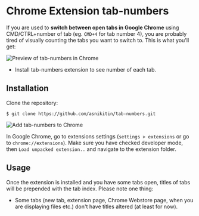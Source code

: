 # Chrome Extension tab-numbers

If you are used to **switch between open tabs in Google Chrome** using CMD/CTRL+number of tab (eg. `CMD+4` for tab number 4), you are probably tired of visually counting the tabs you want to switch to. This is what you'll get:

![Preview of tab-numbers in Chrome](https://github.com/asnikitin/tab-numbers/blob/master/preview.png)

* Install tab-numbers extension to see number of each tab.

## Installation

Clone the repository:

    $ git clone https://github.com/asnikitin/tab-numbers.git

![Add tab-numbers to Chrome](https://github.com/asnikitin/tab-numbers/blob/master/enable.png)

In Google Chrome, go to extensions settings (`settings > extensions` or go to `chrome://extensions`). Make sure you have checked developer mode, then `Load unpacked extension..` and navigate to the extension folder.

## Usage

Once the extension is installed and you have some tabs open, titles of tabs will be prepended with the tab index. Please note one thing:

* Some tabs (new tab, extension page, Chrome Webstore page, when you are displaying files etc.) don't have titles altered (at least for now).
